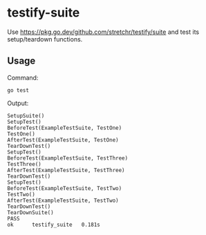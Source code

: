 # testify-suite

Use https://pkg.go.dev/github.com/stretchr/testify/suite and test its setup/teardown functions.

## Usage

Command:

```shell
go test
```

Output:

```shell
SetupSuite()
SetupTest()
BeforeTest(ExampleTestSuite, TestOne)
TestOne()
AfterTest(ExampleTestSuite, TestOne)
TearDownTest()
SetupTest()
BeforeTest(ExampleTestSuite, TestThree)
TestThree()
AfterTest(ExampleTestSuite, TestThree)
TearDownTest()
SetupTest()
BeforeTest(ExampleTestSuite, TestTwo)
TestTwo()
AfterTest(ExampleTestSuite, TestTwo)
TearDownTest()
TearDownSuite()
PASS
ok      testify_suite   0.181s
```
